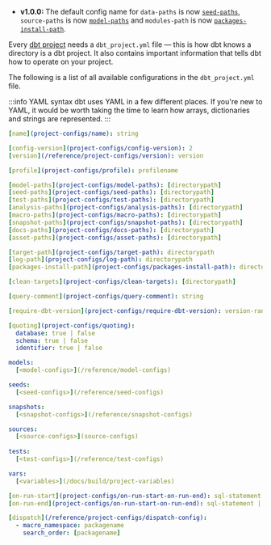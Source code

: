 <Changelog>

- **v1.0.0:** The default config name for `data-paths` is now [`seed-paths`](/reference/project-configs/seed-paths), `source-paths` is now [`model-paths`](/reference/project-configs/model-paths) and `modules-path` is now [`packages-install-path`](/reference/project-configs/packages-install-path).

</Changelog>

Every [dbt project](/docs/build/projects) needs a `dbt_project.yml` file — this is how dbt knows a directory is a dbt project. It also contains important information that tells dbt how to operate on your project.

The following is a list of all available configurations in the `dbt_project.yml` file.

:::info YAML syntax
dbt uses YAML in a few different places. If you're new to YAML, it would be worth taking the time to learn how arrays, dictionaries and strings are represented.
:::

<File name='dbt_project.yml'>

```yml
[name](project-configs/name): string

[config-version](project-configs/config-version): 2
[version](/reference/project-configs/version): version

[profile](project-configs/profile): profilename

[model-paths](project-configs/model-paths): [directorypath]
[seed-paths](project-configs/seed-paths): [directorypath]
[test-paths](project-configs/test-paths): [directorypath]
[analysis-paths](project-configs/analysis-paths): [directorypath]
[macro-paths](project-configs/macro-paths): [directorypath]
[snapshot-paths](project-configs/snapshot-paths): [directorypath]
[docs-paths](project-configs/docs-paths): [directorypath]
[asset-paths](project-configs/asset-paths): [directorypath]

[target-path](project-configs/target-path): directorypath
[log-path](project-configs/log-path): directorypath
[packages-install-path](project-configs/packages-install-path): directorypath

[clean-targets](project-configs/clean-targets): [directorypath]

[query-comment](project-configs/query-comment): string

[require-dbt-version](project-configs/require-dbt-version): version-range | [version-range]

[quoting](project-configs/quoting):
  database: true | false
  schema: true | false
  identifier: true | false

models:
  [<model-configs>](/reference/model-configs)

seeds:
  [<seed-configs>](/reference/seed-configs)

snapshots:
  [<snapshot-configs>](/reference/snapshot-configs)

sources:
  [<source-configs>](source-configs)
  
tests:
  [<test-configs>](/reference/test-configs)

vars:
  [<variables>](/docs/build/project-variables)

[on-run-start](project-configs/on-run-start-on-run-end): sql-statement | [sql-statement]
[on-run-end](project-configs/on-run-start-on-run-end): sql-statement | [sql-statement]

[dispatch](/reference/project-configs/dispatch-config):
  - macro_namespace: packagename
    search_order: [packagename]

```

</File>
